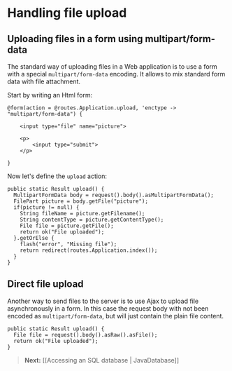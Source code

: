 # Handling file upload

## Uploading files in a form using multipart/form-data

The standard way of uploading files in a Web application is to use a form with a special `multipart/form-data` encoding. It allows to mix standard form data with file attachment.

Start by writing an Html form:

```
@form(action = @routes.Application.upload, 'enctype -> "multipart/form-data") {
    
    <input type="file" name="picture">
    
    <p>
        <input type="submit">
    </p>
    
}
```

Now let's define the `upload` action:

```
public static Result upload() {
  MultipartFormData body = request().body().asMultipartFormData();
  FilePart picture = body.getFile("picture");
  if(picture != null) {
    String fileName = picture.getFilename();
    String contentType = picture.getContentType(); 
    File file = picture.getFile();
    return ok("File uploaded");
  }.getOrElse {
    flash("error", "Missing file");
    return redirect(routes.Application.index());    
  }
}
```

## Direct file upload

Another way to send files to the server is to use Ajax to upload file asynchronously in a form. In this case the request body with not been encoded as `multipart/form-data`, but will just contain the plain file content.

```
public static Result upload() {
  File file = request().body().asRaw().asFile();
  return ok("File uploaded");
}
```

> **Next:** [[Accessing an SQL database | JavaDatabase]]
